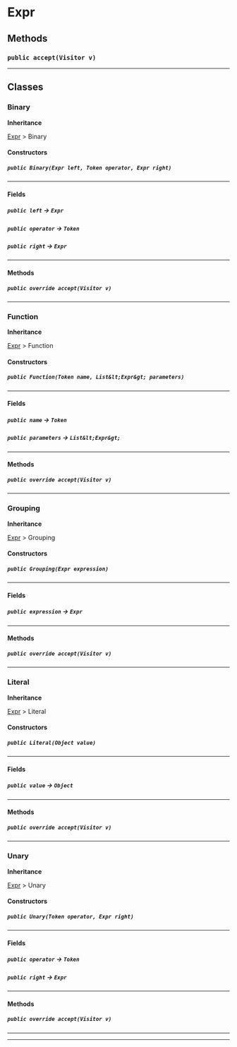 # Expr
## Methods
### `public accept(Visitor v)`
---
## Classes
### Binary

**Inheritance**

[Expr](/Miscellaneous/Expr.md)
 &gt; 
Binary

#### Constructors
##### `public Binary(Expr left, Token operator, Expr right)`
---
#### Fields

##### `public left` → `Expr`


##### `public operator` → `Token`


##### `public right` → `Expr`


---
#### Methods
##### `public override accept(Visitor v)`
---

### Function

**Inheritance**

[Expr](/Miscellaneous/Expr.md)
 &gt; 
Function

#### Constructors
##### `public Function(Token name, List&lt;Expr&gt; parameters)`
---
#### Fields

##### `public name` → `Token`


##### `public parameters` → `List&lt;Expr&gt;`


---
#### Methods
##### `public override accept(Visitor v)`
---

### Grouping

**Inheritance**

[Expr](/Miscellaneous/Expr.md)
 &gt; 
Grouping

#### Constructors
##### `public Grouping(Expr expression)`
---
#### Fields

##### `public expression` → `Expr`


---
#### Methods
##### `public override accept(Visitor v)`
---

### Literal

**Inheritance**

[Expr](/Miscellaneous/Expr.md)
 &gt; 
Literal

#### Constructors
##### `public Literal(Object value)`
---
#### Fields

##### `public value` → `Object`


---
#### Methods
##### `public override accept(Visitor v)`
---

### Unary

**Inheritance**

[Expr](/Miscellaneous/Expr.md)
 &gt; 
Unary

#### Constructors
##### `public Unary(Token operator, Expr right)`
---
#### Fields

##### `public operator` → `Token`


##### `public right` → `Expr`


---
#### Methods
##### `public override accept(Visitor v)`
---

---
